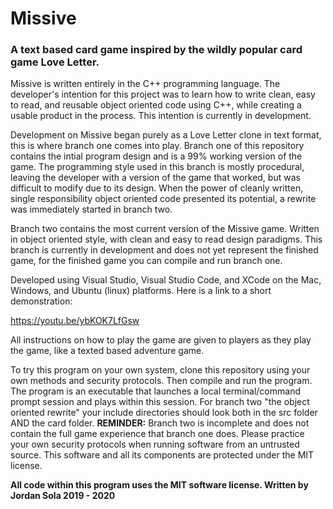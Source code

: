 # Missive
### A text based card game inspired by the wildly popular card game Love Letter.

Missive is written entirely in the C++ programming language. The developer's intention for this project was to learn how to write clean, easy to read, and reusable object oriented code using C++, while creating a usable product in the process. This intention is currently in development.

Development on Missive began purely as a Love Letter clone in text format, this is where branch one comes into play.
Branch one of this repository contains the intial program design and is a 99% working version of the game. The programming style used in this branch is mostly procedural, leaving the developer with a version of the game that worked, but was difficult to modify due to its design. When the power of cleanly written, single responsibility object oriented code presented its potential, a rewrite was immediately started in branch two.

Branch two contains the most current version of the Missive game. Written in object oriented style, with clean and easy to read design paradigms. This branch is currently in development and does not yet represent the finished game, for the finished game you can compile and run branch one.

Developed using Visual Studio, Visual Studio Code, and XCode on the Mac, Windows, and Ubuntu (linux) platforms. Here is a link to a short demonstration:

https://youtu.be/ybKOK7LfGsw

All instructions on how to play the game are given to players as they play the game, like a texted based adventure game.

To try this program on your own system, clone this repository using your own methods and security protocols. Then compile and run the program. The program is an executable that launches a local terminal/command prompt session and plays within this session. For branch two "the object oriented rewrite" your include directories should look both in the src folder AND the card folder. **REMINDER:** Branch two is incomplete and does not contain the full game experience that branch one does. Please practice your own security protocols when running software from an untrusted source. This software and all its components are protected under the MIT license.

**All code within this program uses the MIT software license. Written by Jordan Sola 2019 - 2020**
